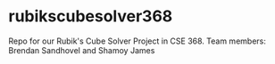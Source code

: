 # rubikscubesolver368
Repo for our Rubik's Cube Solver Project in CSE 368.  Team members: Brendan Sandhovel and Shamoy James
